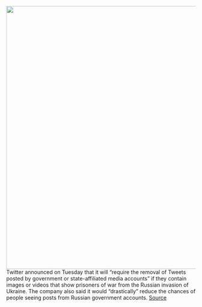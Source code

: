 <img src='https://cdn.vox-cdn.com/thumbor/IeR8Bne9k4Gayv59Fgm9PxJrXUE=/0x0:2040x1360/1200x800/filters:focal(857x517:1183x843)/cdn.vox-cdn.com/uploads/chorus_image/image/70714443/acastro_180827_1777_0001.0.jpg' width='700px' /><br/>
Twitter announced on Tuesday that it will “require the removal of Tweets posted by government or state-affiliated media accounts” if they contain images or videos that show prisoners of war from the Russian invasion of Ukraine. The company also said it would “drastically” reduce the chances of people seeing posts from Russian government accounts.
<a href='https://www.theverge.com/2022/4/5/23012046/twitter-prisoner-of-war-pow-photos-rules-russian-government-accounts'> Source <a/>